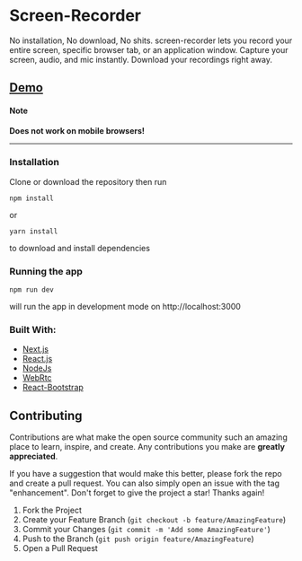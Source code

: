 # Screen-Recorder
No installation, No download, No shits. screen-recorder lets you record your entire screen, specific browser tab, or an application window. Capture your screen, audio, and mic instantly. Download your recordings right away.

## [Demo](https://codemastry.github.io/screen-recorder/)



#### Note
**Does not work on mobile browsers!**

---

### Installation
Clone or download the repository then run 
```
npm install
```
or
```
yarn install
```
to download and install dependencies



### Running the app

```
npm run dev
```

will run the app in development mode on http://localhost:3000

### Built With:
* [Next.js](https://nextjs.org/)
* [React.js](https://reactjs.org/)
* [NodeJs](https://nodejs.org/)
* [WebRtc](https://webrtc.org/)
* [React-Bootstrap](https://react-bootstrap.github.io/)

## Contributing

Contributions are what make the open source community such an amazing place to learn, inspire, and create. Any contributions you make are **greatly appreciated**.

If you have a suggestion that would make this better, please fork the repo and create a pull request. You can also simply open an issue with the tag "enhancement".
Don't forget to give the project a star! Thanks again!

1. Fork the Project
2. Create your Feature Branch (`git checkout -b feature/AmazingFeature`)
3. Commit your Changes (`git commit -m 'Add some AmazingFeature'`)
4. Push to the Branch (`git push origin feature/AmazingFeature`)
5. Open a Pull Request
